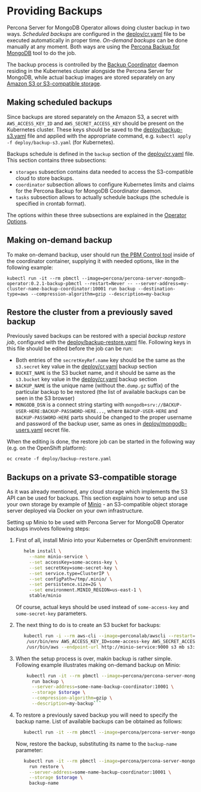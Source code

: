 Providing Backups
==============================================================

Percona Server for MongoDB Operator allows doing cluster backup in two ways.
*Scheduled backups* are configured in the [deploy/cr.yaml](https://github.com/Percona-Lab/percona-server-mongodb-operator/blob/master/deploy/cr.yaml) file to be executed automatically in proper time.
*On-demand backups* can be done manually at any moment.
Both ways are using the [Percona Backup for MongoDB](https://github.com/percona/percona-backup-mongodb) tool to do the job.

The backup process is controlled by the [Backup Coordinator](https://github.com/percona/percona-backup-mongodb#coordinator) daemon residing in the Kubernetes cluster alongside the Percona Server for MongoDB, while actual backup images are stored separately on any [Amazon S3 or S3-compatible storage](https://en.wikipedia.org/wiki/Amazon_S3#S3_API_and_competing_services).

## Making scheduled backups

Since backups are stored separately on the Amazon S3, a secret with `AWS_ACCESS_KEY_ID` and `AWS_SECRET_ACCESS_KEY` should be present on the Kubernetes cluster. These keys should be saved to the [deploy/backup-s3.yaml](https://github.com/Percona-Lab/percona-server-mongodb-operator/blob/master/deploy/backup-s3.yaml) file and applied with the appropriate command, e.g. `kubectl apply -f deploy/backup-s3.yaml` (for Kubernetes).

Backups schedule is defined in the  ``backup`` section of the [deploy/cr.yaml](https://github.com/Percona-Lab/percona-server-mongodb-operator/blob/master/deploy/cr.yaml) file. 
This section contains three subsections:
* `storages` subsection contains data needed to access the S3-compatible cloud to store backups.
* `coordinator` subsection allows to configure Kubernetes limits and claims for the Percona Backup for MongoDB Coordinator daemon.
* `tasks` subsection allows to actually schedule backups (the schedule is specified in crontab format).

The options within these three subsections are explained in the [Operator Options](https://percona-lab.github.io/percona-xtradb-cluster-operator/configure/operator).

## Making on-demand backup

To make on-demand backup, user should run [the PBM Control tool](https://github.com/percona/percona-backup-mongodb#pbm-control-pbmctl) inside of the coordinator container, supplying it with needed options, like in the following example:

   ```
   kubectl run -it --rm pbmctl --image=percona/percona-server-mongodb-operator:0.2.1-backup-pbmctl --restart=Never -- --server-address=my-cluster-name-backup-coordinator:10001 run backup --destination-type=aws --compression-algorithm=gzip --description=my-backup
   ```

## Restore the cluster from a previously saved backup

Previously saved backups can be restored with a special *backup restore job*, configured with the [deploy/backup-restore.yaml](https://github.com/Percona-Lab/percona-server-mongodb-operator/blob/master/deploy/backup-restore.yaml) file. Following keys in this file should be edited before the job can be run:

 * Both entries of the `secretKeyRef.name` key should be the same as the `s3.secret` key value in the [deploy/cr.yaml](https://github.com/Percona-Lab/percona-server-mongodb-operator/blob/master/deploy/cr.yaml) backup section
* `BUCKET_NAME` is the S3 bucket name, and it should be same as the `s3.bucket` key value in the [deploy/cr.yaml](https://github.com/Percona-Lab/percona-server-mongodb-operator/blob/master/deploy/cr.yaml) backup section
* `BACKUP_NAME` is the unique name (without the`.dump.gz` suffix) of the particular backup to be restored (the list of available backups can be seen in the S3 browser)
* `MONGODB_DSN` is a connect string starting with `mongodb+srv://BACKUP-USER-HERE:BACKUP-PASSWORD-HERE...`, where `BACKUP-USER-HERE` and `BACKUP-PASSWORD-HERE` parts should be changed to the proper username and password of the backup user, same as ones in [deploy/mongodb-users.yaml](https://github.com/Percona-Lab/percona-server-mongodb-operator/blob/master/deploy/mongodb-users.yaml) secret file.
    

When the editing is done, the restore job can be started in the following way (e.g. on the OpenShift platform):

   ```
   oc create -f deploy/backup-restore.yaml
   ```

## Backups on a private S3-compatible storage

As it was already mentioned, any cloud storage which implements the S3 API can be used for backups.
This section explains how to setup and use your own storage by example of [Minio](https://www.minio.io/) - an S3-compatible object storage server deployed via Docker on your own infrastructure.

Setting up Minio to be used with Percona Server for MongoDB Operator backups involves following steps:

1. First of all, install Minio into your Kubernetes or OpenShift environment:

   ```bash
      helm install \
        --name minio-service \
        --set accessKey=some-access-key \
        --set secretKey=some-secret-key \
        --set service.type=ClusterIP \
        --set configPath=/tmp/.minio/ \
        --set persistence.size=2G \
        --set environment.MINIO_REGION=us-east-1 \
        stable/minio
   ```
   Of course, actual keys should be used instead of `some-access-key` and `some-secret-key` parameters.

2. The next thing to do is to create an S3 bucket for backups:

   ```bash
      kubectl run -i --rm aws-cli --image=perconalab/awscli --restart=Never -- \
       /usr/bin/env AWS_ACCESS_KEY_ID=some-access-key AWS_SECRET_ACCESS_KEY=some-secret-key AWS_DEFAULT_REGION=us-east-1 \
       /usr/bin/aws --endpoint-url http://minio-service:9000 s3 mb s3://operator-testing
   ```
3. When the setup process is over, makin backup is rather simple. Following example illustrates making on-demand backup on Minio:

   ```bash
       kubectl run -it --rm pbmctl --image=percona/percona-server-mongodb-operator:0.3.0-backup-pbmctl --restart=Never -- \
         run backup \
         --server-address=some-name-backup-coordinator:10001 \
         --storage $storage \
         --compression-algorithm=gzip \
         --description=my-backup```
   ```
4. To restore a previously saved backup you will need to specify the backup name. List of available backups can be obtained as follows:

   ```bash
      kubectl run -it --rm pbmctl --image=percona/percona-server-mongodb-operator:0.3.0-backup-pbmctl --restart=Never -- list backups --server-address=some-name-backup-coordinator:10001
   ```
   Now, restore the backup, substituting its name to the `backup-name` parameter:

   ```bash
      kubectl run -it --rm pbmctl --image=percona/percona-server-mongodb-operator:0.3.0-backup-pbmctl --restart=Never -- \
        run restore \
        --server-address=some-name-backup-coordinator:10001 \
        --storage $storage \
        backup-name
   ```

